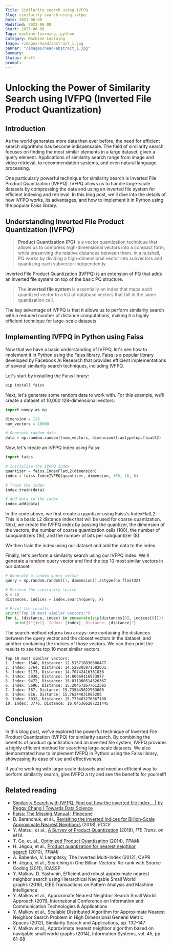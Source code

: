 ```yaml
---
Title: Similarity search using IVFPQ
Slug: similarity-search-using-ivfpq
Date: 2023-06-08
Modified: 2023-06-08
Start: 2023-06-08
Tags: machine-learning, python
Category: Machine Learning
Image: /images/head/abstract_1.jpg
banner: "/images/head/abstract_1.jpg"
Summary: 
Status: draft
prompt:
---
```


# Unlocking the Power of Similarity Search using IVFPQ (Inverted File Product Quantization)

## Introduction

As the world generates more data than ever before, the need for efficient search algorithms has become indispensable. The field of similarity search focuses on finding the most similar elements in a large dataset, given a query element. Applications of similarity search range from image and video retrieval, to recommendation systems, and even natural language processing.

One particularly powerful technique for similarity search is Inverted File Product Quantization (IVFPQ). IVFPQ allows us to handle large-scale datasets by compressing the data and using an inverted file system for efficient indexing and retrieval. In this blog post, we'll dive into the details of how IVFPQ works, its advantages, and how to implement it in Python using the popular Faiss library.

## Understanding Inverted File Product Quantization (IVFPQ)

> **Product Quantization (PQ)** is a vector quantization technique that allows us to compress high-dimensional vectors into a compact form, while preserving the relative distances between them. In a nutshell, PQ works by dividing a high-dimensional vector into subvectors and quantizing each subvector independently.

Inverted File Product Quantization (IVFPQ) is an extension of PQ that adds an inverted file system on top of the basic PQ structure. 

> The **inverted file system** is essentially an index that maps each quantized vector to a list of database vectors that fall in the same quantization cell.

The key advantage of IVFPQ is that it allows us to perform similarity search with a reduced number of distance computations, making it a highly efficient technique for large-scale datasets.

## Implementing IVFPQ in Python using Faiss

Now that we have a basic understanding of IVFPQ, let's see how to implement it in Python using the Faiss library. Faiss is a popular library developed by Facebook AI Research that provides efficient implementations of several similarity search techniques, including IVFPQ.

Let's start by installing the Faiss library:

```sh
pip install faiss
```

Next, let's generate some random data to work with. For this example, we'll create a dataset of 10,000 128-dimensional vectors:

```python
import numpy as np

dimension = 128
num_vectors = 10000

# Generate random data
data = np.random.random((num_vectors, dimension)).astype(np.float32)
```

Now, let's create an IVFPQ index using Faiss:

```python
import faiss

# Initialize the IVFPQ index
quantizer = faiss.IndexFlatL2(dimension)
index = faiss.IndexIVFPQ(quantizer, dimension, 100, 16, 8)

# Train the index
index.train(data)

# Add data to the index
index.add(data)
```

In the code above, we first create a quantizer using Faiss's IndexFlatL2. This is a basic L2 distance index that will be used for coarse quantization. Next, we create the IVFPQ index by passing the quantizer, the dimension of the vectors, the number of coarse quantization cells (100), the number of subquantizers (16), and the number of bits per subquantizer (8).

We then train the index using our dataset and add the data to the index.

Finally, let's perform a similarity search using our IVFPQ index. We'll generate a random query vector and find the top 10 most similar vectors in our dataset:

```python
# Generate a random query vector
query = np.random.random((1, dimension)).astype(np.float32)

# Perform the similarity search
k = 10
distances, indices = index.search(query, k)

# Print the results
print("Top 10 most similar vectors:")
for i, (distance, index) in enumerate(zip(distances[0], indices[0])):
    print(f"{i+1}. Index: {index}, Distance: {distance}")
```

The search method returns two arrays: one containing the distances between the query vector and the closest vectors in the dataset, and another containing the indices of those vectors. We can then print the results to see the top 10 most similar vectors.
```
Top 10 most similar vectors: 
1. Index: 1548, Distance: 12.515710830688477 
2. Index: 3764, Distance: 14.528205871582031 
3. Index: 5173, Distance: 14.70742416381836 
4. Index: 5930, Distance: 14.80669116973877 
5. Index: 9472, Distance: 15.031980514526367 
6. Index: 5696, Distance: 15.204572677612305 
7. Index: 587, Distance: 15.735445022583008 
8. Index: 816, Distance: 15.76244831085205 
9. Index: 3032, Distance: 15.773483276367188 
10. Index: 3776, Distance: 16.045366287231445
```

## Conclusion

In this blog post, we've explored the powerful technique of Inverted File Product Quantization (IVFPQ) for similarity search. By combining the benefits of product quantization and an inverted file system, IVFPQ provides a highly efficient method for searching large-scale datasets. We also demonstrated how to implement IVFPQ in Python using the Faiss library, showcasing its ease of use and effectiveness.

If you're working with large-scale datasets and need an efficient way to perform similarity search, give IVFPQ a try and see the benefits for yourself!

## Related reading
- [Similarity Search with IVFPQ. Find out how the inverted file index… | by Peggy Chang | Towards Data Science](https://towardsdatascience.com/similarity-search-with-ivfpq-9c6348fd4db3)
- [Faiss: The Missing Manual | Pinecone](https://www.pinecone.io/learn/series/faiss)
- D. Baranchuk, et al., [Revisiting the Inverted Indices for Billion-Scale Approximate Nearest Neighbors](https://link.zhihu.com/?target=https%3A//arxiv.org/pdf/1802.02422.pdf) (2018), _ECCV_
- Y. Matsui, et al., [A Survey of Product Quantization](https://link.zhihu.com/?target=https%3A//www.jstage.jst.go.jp/article/mta/6/1/6_2/_pdf) (2018), _ITE Trans. on MTA_
- T. Ge, et. al., [Optimized Product Quantization](https://link.zhihu.com/?target=http%3A//kaiminghe.com/publications/pami13opq.pdf) (2014), _TPAMI_
- H. Jégou, et al., [Product quantization for nearest neighbor search](https://link.zhihu.com/?target=https%3A//lear.inrialpes.fr/pubs/2011/JDS11/jegou_searching_with_quantization.pdf) (2010), _TPAMI_
- A. Babenko, V. Lempitsky, The Inverted Multi-Index (2012), CVPR
- H. Jégou, et al., Searching in One Billion Vectors: Re-rank with Source Coding (2011), ICASSP
- Y. Malkov, D. Yashunin, Efficient and robust approximate nearest neighbor search using Hierarchical Navigable Small World graphs (2016), IEEE Transactions on Pattern Analysis and Machine Intelligence
- Y. Malkov et al., Approximate Nearest Neighbor Search Small World Approach (2011), International Conference on Information and Communication Technologies & Applications
- Y. Malkov et al., Scalable Distributed Algorithm for Approximate Nearest Neighbor Search Problem in High Dimensional General Metric Spaces (2012), Similarity Search and Applications, pp. 132-147
- Y. Malkov et al., Approximate nearest neighbor algorithm based on navigable small world graphs (2014), Information Systems, vol. 45, pp. 61-68
